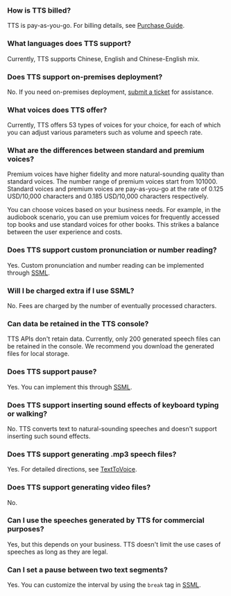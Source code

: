 ### How is TTS billed?
TTS is pay-as-you-go. For billing details, see [Purchase Guide](https://intl.cloud.tencent.com/document/product/1154/47874).

### What languages does TTS support?
Currently, TTS supports Chinese, English and Chinese-English mix.

### Does TTS support on-premises deployment?
No. If you need on-premises deployment, [submit a ticket](https://console.cloud.tencent.com/workorder/category) for assistance.

### What voices does TTS offer?
Currently, TTS offers 53 types of voices for your choice, for each of which you can adjust various parameters such as volume and speech rate.

### What are the differences between standard and premium voices?
Premium voices have higher fidelity and more natural-sounding quality than standard voices. The number range of premium voices start from 101000. Standard voices and premium voices are pay-as-you-go at the rate of 0.125 USD/10,000 characters and 0.185 USD/10,000 characters respectively.

You can choose voices based on your business needs. For example, in the audiobook scenario, you can use premium voices for frequently accessed top books and use standard voices for other books. This strikes a balance between the user experience and costs.

### Does TTS support custom pronunciation or number reading?
Yes. Custom pronunciation and number reading can be implemented through [SSML](https://intl.cloud.tencent.com/document/product/1154/47883).

### Will I be charged extra if I use SSML?
No. Fees are charged by the number of eventually processed characters.

### Can data be retained in the TTS console?
TTS APIs don't retain data. Currently, only 200 generated speech files can be retained in the console. We recommend you download the generated files for local storage.

### Does TTS support pause?
Yes. You can implement this through [SSML](https://intl.cloud.tencent.com/document/product/1154/47883).

### Does TTS support inserting sound effects of keyboard typing or walking?
No. TTS converts text to natural-sounding speeches and doesn't support inserting such sound effects.

### Does TTS support generating .mp3 speech files?
Yes. For detailed directions, see [TextToVoice]().

### Does TTS support generating video files?
No.

### Can I use the speeches generated by TTS for commercial purposes?
Yes, but this depends on your business. TTS doesn't limit the use cases of speeches as long as they are legal.

### Can I set a pause between two text segments?
Yes. You can customize the interval by using the `break` tag in [SSML](https://intl.cloud.tencent.com/document/product/1154/47883).
